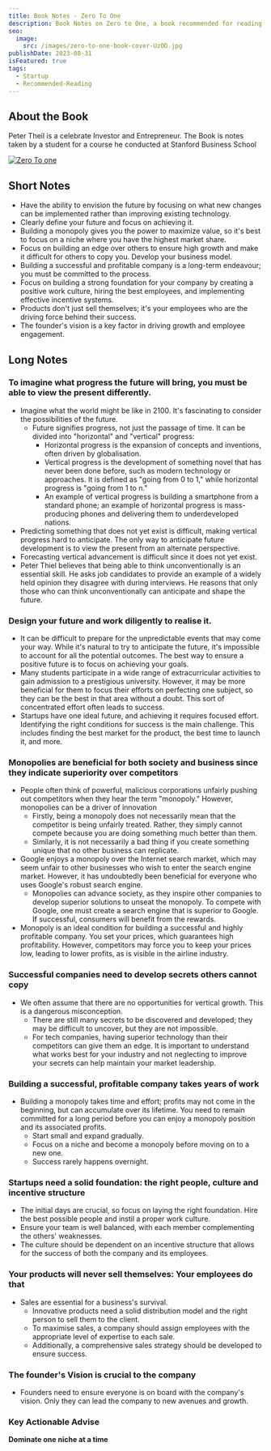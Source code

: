 ```yaml
---
title: Book Notes - Zero To One
description: Book Notes on Zero to One, a book recommended for reading for every entrepreneur
seo:
  image:
    src: /images/zero-to-one-book-cover-UzOD.jpg
publishDate: 2023-08-31
isFeatured: true
tags:
  - Startup
  - Recommended-Reading
---
```


## About the Book

Peter Theil is a celebrate Investor and Entrepreneur. The Book is notes taken by a student for a course he conducted at Stanford Business School

[![Zero To one](/images/zero-to-one-book-cover-YwNz.jpg)](https://amzn.to/3TmaOJp)

## Short Notes

- Have the ability to envision the future by focusing on what new changes can be implemented rather than improving existing technology.
- Clearly define your future and focus on achieving it.
- Building a monopoly gives you the power to maximize value, so it's best to focus on a niche where you have the highest market share.
- Focus on building an edge over others to ensure high growth and make it difficult for others to copy you. Develop your business model.
- Building a successful and profitable company is a long-term endeavour; you must be committed to the process.
- Focus on building a strong foundation for your company by creating a positive work culture, hiring the best employees, and implementing effective incentive systems.
- Products don't just sell themselves; it's your employees who are the driving force behind their success.
- The founder's vision is a key factor in driving growth and employee engagement.

## Long Notes

### To imagine what progress the future will bring, you must be able to view the present differently.

- Imagine what the world might be like in 2100. It's fascinating to consider the possibilities of the future.
  - Future signifies progress, not just the passage of time. It can be divided into "horizontal" and "vertical" progress:
    - Horizontal progress is the expansion of concepts and inventions, often driven by globalisation.
    - Vertical progress is the development of something novel that has never been done before, such as modern technology or approaches. It is defined as "going from 0 to 1," while horizontal progress is "going from 1 to n."
    - An example of vertical progress is building a smartphone from a standard phone; an example of horizontal progress is mass-producing phones and delivering them to underdeveloped nations.
- Predicting something that does not yet exist is difficult, making vertical progress hard to anticipate. The only way to anticipate future development is to view the present from an alternate perspective.
- Forecasting vertical advancement is difficult since it does not yet exist.
- Peter Thiel believes that being able to think unconventionally is an essential skill. He asks job candidates to provide an example of a widely held opinion they disagree with during interviews. He reasons that only those who can think unconventionally can anticipate and shape the future.

### Design your future and work diligently to realise it.

- It can be difficult to prepare for the unpredictable events that may come your way. While it's natural to try to anticipate the future, it's impossible to account for all the potential outcomes. The best way to ensure a positive future is to focus on achieving your goals.
- Many students participate in a wide range of extracurricular activities to gain admission to a prestigious university. However, it may be more beneficial for them to focus their efforts on perfecting one subject, so they can be the best in that area without a doubt. This sort of concentrated effort often leads to success.
- Startups have one ideal future, and achieving it requires focused effort. Identifying the right conditions for success is the main challenge. This includes finding the best market for the product, the best time to launch it, and more.

### Monopolies are beneficial for both society and business since they indicate superiority over competitors

- People often think of powerful, malicious corporations unfairly pushing out competitors when they hear the term "monopoly." However, monopolies can be a driver of innovation
  - Firstly, being a monopoly does not necessarily mean that the competitor is being unfairly treated. Rather, they simply cannot compete because you are doing something much better than them.
  - Similarly, it is not necessarily a bad thing if you create something unique that no other business can replicate.
- Google enjoys a monopoly over the Internet search market, which may seem unfair to other businesses who wish to enter the search engine market. However, it has undoubtedly been beneficial for everyone who uses Google's robust search engine.
  - Monopolies can advance society, as they inspire other companies to develop superior solutions to unseat the monopoly. To compete with Google, one must create a search engine that is superior to Google. If successful, consumers will benefit from the rewards.
- Monopoly is an ideal condition for building a successful and highly profitable company. You set your prices, which guarantees high profitability. However, competitors may force you to keep your prices low, leading to lower profits, as is visible in the airline industry.

### Successful companies need to develop secrets others cannot copy

- We often assume that there are no opportunities for vertical growth. This is a dangerous misconception.
  - There are still many secrets to be discovered and developed; they may be difficult to uncover, but they are not impossible.
  - For tech companies, having superior technology than their competitors can give them an edge. It is important to understand what works best for your industry and not neglecting to improve your secrets can help maintain your market leadership.

### Building a successful, profitable company takes years of work

- Building a monopoly takes time and effort; profits may not come in the beginning, but can accumulate over its lifetime. You need to remain committed for a long period before you can enjoy a monopoly position and its associated profits.
  - Start small and expand gradually.
  - Focus on a niche and become a monopoly before moving on to a new one.
  - Success rarely happens overnight.

### Startups need a solid foundation: the right people, culture and incentive structure

- The initial days are crucial, so focus on laying the right foundation. Hire the best possible people and instil a proper work culture.
- Ensure your team is well balanced, with each member complementing the others' weaknesses.
- The culture should be dependent on an incentive structure that allows for the success of both the company and its employees.

### Your products will never sell themselves: Your employees do that

- Sales are essential for a business's survival.
  - Innovative products need a solid distribution model and the right person to sell them to the client.
  - To maximise sales, a company should assign employees with the appropriate level of expertise to each sale.
  - Additionally, a comprehensive sales strategy should be developed to ensure success.

### The founder's Vision is crucial to the company

- Founders need to ensure everyone is on board with the company's vision. Only they can lead the company to new avenues and growth.

### Key Actionable Advise

**Dominate one niche at a time**
